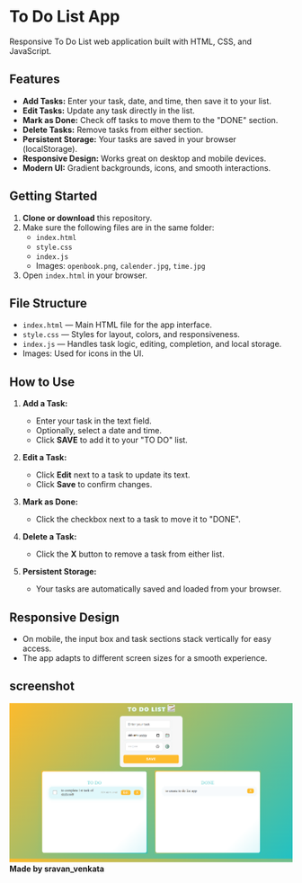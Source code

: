 # To Do List App

Responsive To Do List web application built with HTML, CSS, and JavaScript.

## Features

- **Add Tasks:** Enter your task, date, and time, then save it to your list.
- **Edit Tasks:** Update any task directly in the list.
- **Mark as Done:** Check off tasks to move them to the "DONE" section.
- **Delete Tasks:** Remove tasks from either section.
- **Persistent Storage:** Your tasks are saved in your browser (localStorage).
- **Responsive Design:** Works great on desktop and mobile devices.
- **Modern UI:** Gradient backgrounds, icons, and smooth interactions.

## Getting Started

1. **Clone or download** this repository.
2. Make sure the following files are in the same folder:
   - `index.html`
   - `style.css`
   - `index.js`
   - Images: `openbook.png`, `calender.jpg`, `time.jpg`
3. Open `index.html` in your browser.

## File Structure

- `index.html` — Main HTML file for the app interface.
- `style.css` — Styles for layout, colors, and responsiveness.
- `index.js` — Handles task logic, editing, completion, and local storage.
- Images: Used for icons in the UI.

## How to Use

1. **Add a Task:**  
   - Enter your task in the text field.
   - Optionally, select a date and time.
   - Click **SAVE** to add it to your "TO DO" list.

2. **Edit a Task:**  
   - Click **Edit** next to a task to update its text.
   - Click **Save** to confirm changes.

3. **Mark as Done:**  
   - Click the checkbox next to a task to move it to "DONE".

4. **Delete a Task:**  
   - Click the **X** button to remove a task from either list.

5. **Persistent Storage:**  
   - Your tasks are automatically saved and loaded from your browser.

## Responsive Design

- On mobile, the input box and task sections stack vertically for easy access.
- The app adapts to different screen sizes for a smooth experience.

## screenshot  
![to do list ss](to_do_list_ss.png)
**Made by sravan_venkata**
